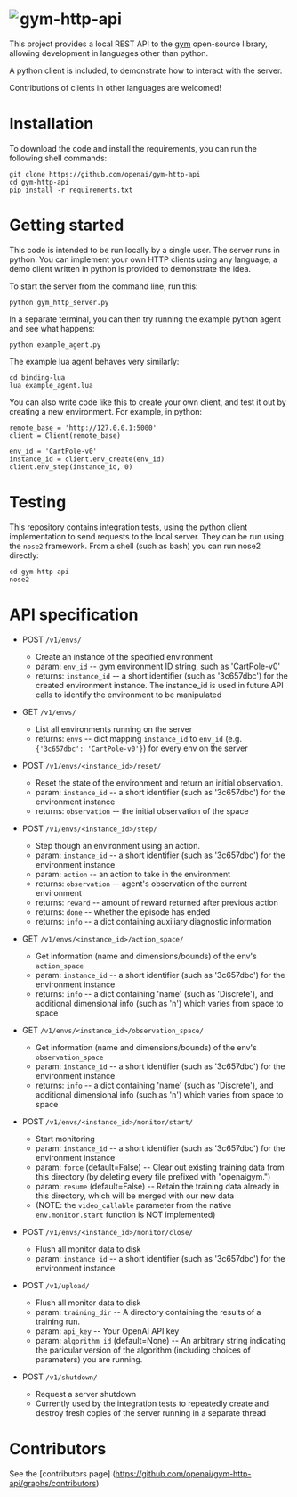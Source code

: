 <img align="left" src="http://i.imgur.com/568Luwb.png">gym-http-api
============

This project provides a local REST API to the [gym](https://github.com/openai/gym) open-source library, allowing development in languages other than python.

A python client is included, to demonstrate how to interact with the server.

Contributions of clients in other languages are welcomed!

Installation
============

To download the code and install the requirements, you can run the following shell commands:

    git clone https://github.com/openai/gym-http-api
    cd gym-http-api
    pip install -r requirements.txt


Getting started
============

This code is intended to be run locally by a single user. The server runs in python. You can implement your own HTTP clients using any language; a demo client written in python is provided to demonstrate the idea.

To start the server from the command line, run this:

    python gym_http_server.py

In a separate terminal, you can then try running the example python agent and see what happens:

    python example_agent.py

The example lua agent behaves very similarly:

    cd binding-lua
    lua example_agent.lua

You can also write code like this to create your own client, and test it out by creating a new environment. For example, in python:

    remote_base = 'http://127.0.0.1:5000'
    client = Client(remote_base)

    env_id = 'CartPole-v0'
    instance_id = client.env_create(env_id)
    client.env_step(instance_id, 0)


Testing
============

This repository contains integration tests, using the python client implementation to send requests to the local server. They can be run using the `nose2` framework. From a shell (such as bash) you can run nose2 directly:

    cd gym-http-api
    nose2


API specification
============

  * POST `/v1/envs/`
      * Create an instance of the specified environment
      * param: `env_id` -- gym environment ID string, such as 'CartPole-v0'
      * returns: `instance_id` -- a short identifier (such as '3c657dbc')
	    for the created environment instance. The instance_id is
        used in future API calls to identify the environment to be
        manipulated

  * GET `/v1/envs/`
      * List all environments running on the server
	  * returns: `envs` -- dict mapping `instance_id` to `env_id`
	    (e.g. `{'3c657dbc': 'CartPole-v0'}`) for every env on the server

  * POST `/v1/envs/<instance_id>/reset/`
      * Reset the state of the environment and return an initial
        observation.
      * param: `instance_id` -- a short identifier (such as '3c657dbc')
        for the environment instance
      * returns: `observation` -- the initial observation of the space

  * POST `/v1/envs/<instance_id>/step/`
      *  Step though an environment using an action.
      * param: `instance_id` -- a short identifier (such as '3c657dbc')
        for the environment instance
	  * param: `action` -- an action to take in the environment
      * returns: `observation` -- agent's observation of the current
        environment
      * returns: `reward` -- amount of reward returned after previous action
      * returns: `done` -- whether the episode has ended
      * returns: `info` -- a dict containing auxiliary diagnostic information

  * GET `/v1/envs/<instance_id>/action_space/`
      * Get information (name and dimensions/bounds) of the env's
        `action_space`
      * param: `instance_id` -- a short identifier (such as '3c657dbc')
        for the environment instance
      * returns: `info` -- a dict containing 'name' (such as 'Discrete'), and
    additional dimensional info (such as 'n') which varies from
    space to space

  * GET `/v1/envs/<instance_id>/observation_space/`
      * Get information (name and dimensions/bounds) of the env's
        `observation_space`
      * param: `instance_id` -- a short identifier (such as '3c657dbc')
        for the environment instance
      * returns: `info` -- a dict containing 'name' (such as 'Discrete'), and
    additional dimensional info (such as 'n') which varies from
    space to space

  * POST `/v1/envs/<instance_id>/monitor/start/`
      * Start monitoring
      * param: `instance_id` -- a short identifier (such as '3c657dbc')
        for the environment instance
      * param: `force` (default=False) -- Clear out existing training
        data from this directory (by deleting every file
        prefixed with "openaigym.")
      * param: `resume` (default=False) -- Retain the training data
        already in this directory, which will be merged with
        our new data
      * (NOTE: the `video_callable` parameter from the native
    `env.monitor.start` function is NOT implemented)

  * POST `/v1/envs/<instance_id>/monitor/close/`
      * Flush all monitor data to disk
      * param: `instance_id` -- a short identifier (such as '3c657dbc')
        for the environment instance

  * POST `/v1/upload/`
      * Flush all monitor data to disk
      * param: `training_dir` -- A directory containing the results of a
        training run.
      * param: `api_key` -- Your OpenAI API key
      * param: `algorithm_id` (default=None) -- An arbitrary string
        indicating the paricular version of the algorithm
        (including choices of parameters) you are running.

  * POST `/v1/shutdown/`
      * Request a server shutdown
      * Currently used by the integration tests to repeatedly create and destroy fresh copies of the server running in a separate thread

Contributors
============

See the [contributors page] (https://github.com/openai/gym-http-api/graphs/contributors)
